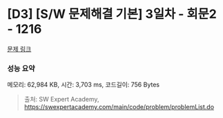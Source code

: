 # [D3] [S/W 문제해결 기본] 3일차 - 회문2 - 1216 

[문제 링크](https://swexpertacademy.com/main/code/problem/problemDetail.do?contestProbId=AV14Rq5aABUCFAYi) 

### 성능 요약

메모리: 62,984 KB, 시간: 3,703 ms, 코드길이: 756 Bytes



> 출처: SW Expert Academy, https://swexpertacademy.com/main/code/problem/problemList.do